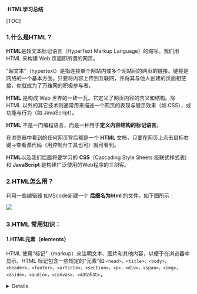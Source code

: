 ​                                                                           **HTML学习总结**

[TOC]

### 1.什么是HTML？

**HTML**是超文本标记语言（HyperText Markup Language）的缩写。我们用 HTML 来构建 Web 页面即所谓的网页。

"超文本"（hypertext）是指连接单个网站内或多个网站间的网页的链接。链接是网络的一个基本方面。只要将内容上传到互联网，并将其与他人创建的页面相链接，你就成为了万维网的积极参与者。

**HTML** 是构成 Web 世界的一砖一瓦。它定义了网页内容的含义和结构。除 HTML 以外的其它技术则通常用来描述一个网页的表现与展示效果（如 CSS），或功能与行为（如 JavaScript）。

**HTML** 不是一门编程语言，而是一种用于**定义内容结构的标记语言**。

在浏览器中看到的任何网页背后都是一个 **HTML** 文档，只要在网页上点击鼠标右键->查看源代码（用控制台工具也可）就可看到。

**HTML**以及我们后面将要学习的 **CSS**（Cascading Style Sheets 级联式样式表) 和 **JavaScript** 是构建广泛使用的Web程序的三剑客。

### 2.HTML怎么用？

利用一些编辑器 如VScode新建一个 **后缀名为html** 的文件，如下图所示：

![](image/.png)

### 3.HTML 常用知识：

#### 1.HTML元素（elements）

HTML 使用"标记"（markup）来注明文本、图片和其他内容，以便于在浏览器中显示。HTML 标记包含一些规定的"元素"如 `<head>，<title>，<body>，<header>，<footer>，<article>，<section>，<p>，<div>，<span>，<img>，<aside>，<audio>，<canvas>，<d`atalist>，<details>，<embed>，<nav>，<output>，<progress>，<video> 等等。



![](image/2.png)

1. 开始标签（Opening tag）：包含元素的名称（本例为 p），被左、右角括号所包围。表示元素从这里开始或者开始起作用 —— 在本例中即段落由此开始。
2. 结束标签（Closing tag）：与开始标签相似，只是其在元素名之前包含了一个斜杠。这表示着元素的结尾 —— 在本例中即段落在此结束。初学者常常会犯忘记包含结束标签的错误，这可能会产生一些奇怪的结果。
3. 内容（Content）：元素的内容，本例中就是所输入的文本本身。
4. 元素（Element）：开始标签、结束标签与内容相结合，便是一个完整的元素。

#### 2.空元素：

元素是可以有相关属性的。属性包含元素的额外信息，这些信息不会在浏览器中显示出来。

```html
<!-- 带属性的段落输入框 -->
<p title="这是个title属性">鼠标移上来试试！</p>
<!-- 带属性的输入框 -->
<input type="text">
<input type="password">
```

一个属性必须包含如下内容：

1. 一个空格，在属性和元素名称之间。(如果已经有一个或多个属性，就与前一个属性之间有一个空格。)
2. 属性名称，后面跟着一个 = 号。
3. 一个属性值，由一对引号 "" 引起来。



HTML 提供了从大到小6级标题，分别是：`<h1> ~ <h6>`，如下所示：

```html
<h1>This is heading 1</h1>
<p>This is some text.</p>
<hr>
<h2>This is heading 2</h2>
<p>This is some other text.</p>
<hr>
```

在页面中，标题非常重要：

1. 搜索引擎用标题来索引页面的内容
2. 用户也习惯以标题进行主要内容浏览，以决定是否查看该页面

#### 3.超链接语法

```html
<a href="https://www.baidu.com/" target="_blank">百度一下</a>
```

说明：

1. `href`即为要跳转去的地址 URL（Uniform Resorce Locator)
2. `target`属性为`_blank`表示在新的页面打开超链接（默认是在当前页面打开即`_self`）
3. 超链接标签包含的内容（当前为文字"百度一下"）即为显示在页面上供用户点击的

#### 4.锚点

锚点，也称为书签，用于标记页面的某个元素或位置。通过锚点，我们可以轻易的在长页面内实现跳转。

先使用`id`属性生成某元素的锚点，然后再使用超链接指向该锚点即可。

```html
<!-- 文档其余部分 -->
<h2 id="C4">第四章 论零号病人的重要性</h2>
<!-- 文档其余部分 -->
<a href="#C4">跳到第四章</a>
<!-- 文档其余部分 -->
...
```

#### 5.图片

在页面插入一张图片如下：

```html
<img src="https://mdbootstrap.com/img/logo/mdb192x192.jpg" alt="MDB Logo" width="200" height="200">
```

说明：

1. `src`属性为要显示图片文件的位置 URL，即图片文件的路径
2. `alt`属性当获取图片出现问题时显示的文字（占位符）
3. 可为图片指定高宽度，但不建议（可能导致图片变形）

#### 6.文件路径

为获取图片文件，我们需要指定该文件位于何处，这称为文件路径。文件路径有相对路径和绝对路径两种。

上面图片的例子即为绝对路径。下面是相对路径的例子：

|                                    |                                        |
| ---------------------------------- | -------------------------------------- |
| 例子                               | 解释                                   |
| `<img src="picture.jpg">`          | 该图片文件与当前文档在同一目录中       |
| `<img src="./images/picture.jpg">` | 该图片文件在当前目录下的`images`目录中 |
| `<img src="../picture.jpg">`       | 该图片文件在上一级目录中               |

#### 7.无序列表

```
<ul>
  <li>Coffee</li>
  <li>Tea</li>
  <li>Milk</li>
</ul>
```

无序列表使用`<ul>`标签，默认使用**实心圆点**作为每项的标志，其它的标志可以是空心圆`circle`，实心方块`square`以及不出现标志。

```
<ul type="square">
  <li>Coffee</li>
  <li>Tea</li>
  <li>Milk</li>
</ul>
```

#### 8.有序列表

```html
<ol>
  <li>Coffee</li>
  <li>Tea</li>
  <li>Milk</li>
</ol>
```

有序列表使用`<ol>`标签，默认使用**数字**作为每项的标志，其它的标志可以是大写字母`A`，小写字母`a`，罗马字母`i`等。

```html
<ol type="a">
  <li>Coffee</li>
  <li>Tea</li>
  <li>Milk</li>
</ol>
```



当网站需要获取我们的一些信息如：用户名、密码、选择买什么、买多少、提出意见等等时，我们就需要使用表单（form）来让用户填写或选择。

**提示：** 当提交时，表单中没有`name`属性的元素将不会提交，比如上面工作日期的选择器。有`name`属性的元素其`value`的值将提交给服务器。



HTML 的元素可以以称为**区块** 或 **内联**的方式进行显示。

#### 9.区块元素

区块元素在浏览器显示时，通常会以**新行**来开始（和结束）。如：`<h1>, <pre>, <ul>, <table>，<`div> 等。

```html
<h2>区块元素</h2>
<div>Hello</div>
<div>World</div>
<p>单独一行</p>
```

#### 10.内联元素

内联元素相反，他们总是一个接一个进行显示，不会新起一行。如： `<span>, <input>, <td>, <a>, <img>`等。

```html
<h3>下面的元素将在一行中显示</h3>
<span>姓名：</span>
<input name="username">
<span>哈哈哈</span>
<a href="https://google.com/">Google</a>
<img src="https://mdbootstrap.com/img/logo/mdb192x192.jpg">
```

##### 预设格式

如果你想在网页中展示一首诗或一些特别格式的文本，那么请使用`pre`标签。

```html
<!-- pre标签中的内容将保持格式不变 -->
<pre>
             山不在高，有仙则灵
             水不在深，有龙则灵
</pre>
```

#### 11.特殊字符

考虑下面的代码将显示成什么？

```html
<p>有多          远，滚                         多远！</p>
```

或者你希望在页面显示一段 HTML 的源代码，你打算用标签`<pre>`:

```html
<pre>htm
  <h1>这是个一级标题</h1>
  <p>这是一个段落<p>
  <a href="https://twitter.com/">谦谦君子，温润如玉</a>
<pre>
```

以上代码将得不到你想要的结果。
原因是：在 HTML 中，某些字符是预留的。
在 HTML 中不能使用小于号（<）和大于号（>），这是因为浏览器会误认为它们是标签。
如果希望正确地显示预留字符，我们必须在 HTML 源代码中使用字符实体（character entities）

```
<p>有多&nbsp;&nbsp;&nbsp;远，滚&nbsp;&nbsp;&nbsp;&nbsp;&nbsp;&nbsp;&nbsp;多远！</p>
<hr>
<h2>test.html</h2>
<pre>
  &lt;h1&gt;这是个一级标题&lt;/h1&gt;
  &lt;p&gt;这是一个段落&lt;p&gt;
  &lt;a href="https://twitter.com/"&gt;眼见何事，情系何处，身处何方，心思何人&lt;/a&gt;
<pre>
```